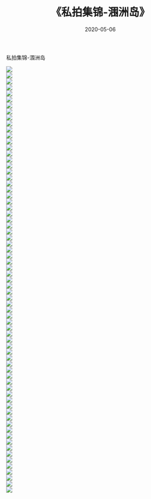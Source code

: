 ﻿---
layout: post
title:  《私拍集锦-涠洲岛》
date:   2020-05-06
img: http://imgx.orgx.ga/漏D/网络美图/2020/私拍集锦-涠洲岛/000.jpg
categories: [美女, 清纯, 唯美]
---

私拍集锦-涠洲岛

  ![](http://imgx.orgx.ga/漏D/网络美图/2020/私拍集锦-涠洲岛/001.jpg) <br> ![](http://imgx.orgx.ga/漏D/网络美图/2020/私拍集锦-涠洲岛/002.jpg) <br> ![](http://imgx.orgx.ga/漏D/网络美图/2020/私拍集锦-涠洲岛/003.jpg) <br> ![](http://imgx.orgx.ga/漏D/网络美图/2020/私拍集锦-涠洲岛/004.jpg) <br> ![](http://imgx.orgx.ga/漏D/网络美图/2020/私拍集锦-涠洲岛/005.jpg) <br> ![](http://imgx.orgx.ga/漏D/网络美图/2020/私拍集锦-涠洲岛/006.jpg) <br> ![](http://imgx.orgx.ga/漏D/网络美图/2020/私拍集锦-涠洲岛/007.jpg) <br> ![](http://imgx.orgx.ga/漏D/网络美图/2020/私拍集锦-涠洲岛/008.jpg) <br> ![](http://imgx.orgx.ga/漏D/网络美图/2020/私拍集锦-涠洲岛/009.jpg) <br> ![](http://imgx.orgx.ga/漏D/网络美图/2020/私拍集锦-涠洲岛/010.jpg) <br> ![](http://imgx.orgx.ga/漏D/网络美图/2020/私拍集锦-涠洲岛/011.jpg) <br> ![](http://imgx.orgx.ga/漏D/网络美图/2020/私拍集锦-涠洲岛/012.jpg) <br> ![](http://imgx.orgx.ga/漏D/网络美图/2020/私拍集锦-涠洲岛/013.jpg) <br> ![](http://imgx.orgx.ga/漏D/网络美图/2020/私拍集锦-涠洲岛/014.jpg) <br> ![](http://imgx.orgx.ga/漏D/网络美图/2020/私拍集锦-涠洲岛/015.jpg) <br> ![](http://imgx.orgx.ga/漏D/网络美图/2020/私拍集锦-涠洲岛/016.jpg) <br> ![](http://imgx.orgx.ga/漏D/网络美图/2020/私拍集锦-涠洲岛/017.jpg) <br> ![](http://imgx.orgx.ga/漏D/网络美图/2020/私拍集锦-涠洲岛/018.jpg) <br> ![](http://imgx.orgx.ga/漏D/网络美图/2020/私拍集锦-涠洲岛/019.jpg) <br> ![](http://imgx.orgx.ga/漏D/网络美图/2020/私拍集锦-涠洲岛/020.jpg) <br> ![](http://imgx.orgx.ga/漏D/网络美图/2020/私拍集锦-涠洲岛/021.jpg) <br> ![](http://imgx.orgx.ga/漏D/网络美图/2020/私拍集锦-涠洲岛/022.jpg) <br> ![](http://imgx.orgx.ga/漏D/网络美图/2020/私拍集锦-涠洲岛/023.jpg) <br> ![](http://imgx.orgx.ga/漏D/网络美图/2020/私拍集锦-涠洲岛/024.jpg) <br> ![](http://imgx.orgx.ga/漏D/网络美图/2020/私拍集锦-涠洲岛/025.jpg) <br> ![](http://imgx.orgx.ga/漏D/网络美图/2020/私拍集锦-涠洲岛/026.jpg) <br> ![](http://imgx.orgx.ga/漏D/网络美图/2020/私拍集锦-涠洲岛/027.jpg) <br> ![](http://imgx.orgx.ga/漏D/网络美图/2020/私拍集锦-涠洲岛/028.jpg) <br> ![](http://imgx.orgx.ga/漏D/网络美图/2020/私拍集锦-涠洲岛/029.jpg) <br> ![](http://imgx.orgx.ga/漏D/网络美图/2020/私拍集锦-涠洲岛/030.jpg) <br> ![](http://imgx.orgx.ga/漏D/网络美图/2020/私拍集锦-涠洲岛/031.jpg) <br> ![](http://imgx.orgx.ga/漏D/网络美图/2020/私拍集锦-涠洲岛/032.jpg) <br> ![](http://imgx.orgx.ga/漏D/网络美图/2020/私拍集锦-涠洲岛/033.jpg) <br> ![](http://imgx.orgx.ga/漏D/网络美图/2020/私拍集锦-涠洲岛/034.jpg) <br> ![](http://imgx.orgx.ga/漏D/网络美图/2020/私拍集锦-涠洲岛/035.jpg) <br> ![](http://imgx.orgx.ga/漏D/网络美图/2020/私拍集锦-涠洲岛/036.jpg) <br> ![](http://imgx.orgx.ga/漏D/网络美图/2020/私拍集锦-涠洲岛/037.jpg) <br> ![](http://imgx.orgx.ga/漏D/网络美图/2020/私拍集锦-涠洲岛/038.jpg) <br> ![](http://imgx.orgx.ga/漏D/网络美图/2020/私拍集锦-涠洲岛/039.jpg) <br> ![](http://imgx.orgx.ga/漏D/网络美图/2020/私拍集锦-涠洲岛/040.jpg) <br> ![](http://imgx.orgx.ga/漏D/网络美图/2020/私拍集锦-涠洲岛/041.jpg) <br> ![](http://imgx.orgx.ga/漏D/网络美图/2020/私拍集锦-涠洲岛/042.jpg) <br> ![](http://imgx.orgx.ga/漏D/网络美图/2020/私拍集锦-涠洲岛/043.jpg) <br> ![](http://imgx.orgx.ga/漏D/网络美图/2020/私拍集锦-涠洲岛/044.jpg) <br> ![](http://imgx.orgx.ga/漏D/网络美图/2020/私拍集锦-涠洲岛/045.jpg) <br> ![](http://imgx.orgx.ga/漏D/网络美图/2020/私拍集锦-涠洲岛/046.jpg) <br> ![](http://imgx.orgx.ga/漏D/网络美图/2020/私拍集锦-涠洲岛/047.jpg) <br> ![](http://imgx.orgx.ga/漏D/网络美图/2020/私拍集锦-涠洲岛/048.jpg) <br> ![](http://imgx.orgx.ga/漏D/网络美图/2020/私拍集锦-涠洲岛/049.jpg) <br> ![](http://imgx.orgx.ga/漏D/网络美图/2020/私拍集锦-涠洲岛/050.jpg) <br> ![](http://imgx.orgx.ga/漏D/网络美图/2020/私拍集锦-涠洲岛/051.jpg) <br> ![](http://imgx.orgx.ga/漏D/网络美图/2020/私拍集锦-涠洲岛/052.jpg) <br> ![](http://imgx.orgx.ga/漏D/网络美图/2020/私拍集锦-涠洲岛/053.jpg) <br> ![](http://imgx.orgx.ga/漏D/网络美图/2020/私拍集锦-涠洲岛/054.jpg) <br> ![](http://imgx.orgx.ga/漏D/网络美图/2020/私拍集锦-涠洲岛/055.jpg) <br> ![](http://imgx.orgx.ga/漏D/网络美图/2020/私拍集锦-涠洲岛/056.jpg) <br> ![](http://imgx.orgx.ga/漏D/网络美图/2020/私拍集锦-涠洲岛/057.jpg) <br> ![](http://imgx.orgx.ga/漏D/网络美图/2020/私拍集锦-涠洲岛/058.jpg) <br> ![](http://imgx.orgx.ga/漏D/网络美图/2020/私拍集锦-涠洲岛/059.jpg) <br> ![](http://imgx.orgx.ga/漏D/网络美图/2020/私拍集锦-涠洲岛/060.jpg) <br> ![](http://imgx.orgx.ga/漏D/网络美图/2020/私拍集锦-涠洲岛/061.jpg) <br> ![](http://imgx.orgx.ga/漏D/网络美图/2020/私拍集锦-涠洲岛/062.jpg) <br> ![](http://imgx.orgx.ga/漏D/网络美图/2020/私拍集锦-涠洲岛/063.jpg) <br> ![](http://imgx.orgx.ga/漏D/网络美图/2020/私拍集锦-涠洲岛/064.jpg) <br> ![](http://imgx.orgx.ga/漏D/网络美图/2020/私拍集锦-涠洲岛/065.jpg) <br> ![](http://imgx.orgx.ga/漏D/网络美图/2020/私拍集锦-涠洲岛/066.jpg) <br> ![](http://imgx.orgx.ga/漏D/网络美图/2020/私拍集锦-涠洲岛/067.jpg) <br> ![](http://imgx.orgx.ga/漏D/网络美图/2020/私拍集锦-涠洲岛/068.jpg) <br> ![](http://imgx.orgx.ga/漏D/网络美图/2020/私拍集锦-涠洲岛/069.jpg) <br> ![](http://imgx.orgx.ga/漏D/网络美图/2020/私拍集锦-涠洲岛/070.jpg) <br> ![](http://imgx.orgx.ga/漏D/网络美图/2020/私拍集锦-涠洲岛/071.jpg) <br>